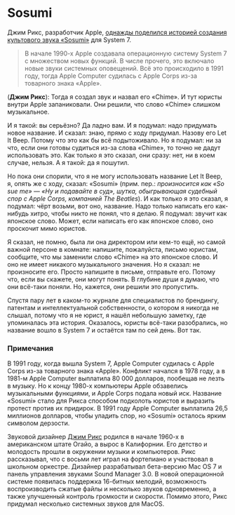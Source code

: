 # Sosumi

Джим Рикс, разработчик Apple, [однажды поделился историей создания культового звука «Sosumi»](https://youtu.be/HlUHWt1OQv4?si=nD9Mbq3jIRn6b2wh&t=626) для System 7. 

> В начале 1990-х Apple создавала операционную систему System 7 с множеством новых функций. В числе прочего, это включало новые звуки системных оповещений. Всё это происходило в 1991 году, тогда Apple Computer судилась с Apple Corps из-за товарного знака «Apple».

(**Джим Рикс**): Тогда я создал звук и назвал его «Chime». И тут юристы внутри Apple запаниковали. Они решили, что слово «Chime» слишком музыкальное.

И я такой: вы серьёзно? Да ладно вам. И я подумал: надо придумать новое название. И сказал: знаю, прямо с ходу придумал. Назову его Let It Beep. Потому что это как бы всё подытоживало. Но я подумал: ни за что, если они готовы судиться из-за слова «Chime», то точно не дадут использовать это. Как только я это сказал, они сразу: нет, ни в коем случае, нельзя. А я такой: да я пошутил.

Но пока они спорили, что я не могу использовать название Let It Beep, я, опять же с ходу, сказал: «Sosumi» (прим. пер.: _произносится как «So sue me» — «Ну и подавайте в суд», шутка, обыгрывающая судебный спор с Apple Corps, компанией The Beatles_). И как только я это сказал, я подумал: чёрт возьми, вот оно, название. Надо только написать его как-нибудь хитро, чтобы никто не понял, что я делаю. Я подумал: звучит как японское слово. Может, если написать его как японское слово, оно проскочит мимо юристов.

Я сказал, не помню, была ли она директором или кем-то ещё, но самой важной персоне в комнате: напишите, пожалуйста, письмо юристам, сообщите, что мы заменили слово «Chime» на это японское слово. И оно не имеет никакого музыкального значения. Но я сказал: не произносите его. Просто напишите в письме, отправьте его. Потому что, если вы скажете, они могут понять. В глубине души я думаю, что они всё-таки поняли. Но, кажется, они решили это пропустить.

Спустя пару лет в каком-то журнале для специалистов по брендингу, патентам и интеллектуальной собственности, о котором я никогда не слышал, потому что я не юрист, я нашёл небольшую заметку, где упоминалась эта история. Оказалось, юристы всё-таки разобрались, но название вошло в System 7 и остаётся там по сей день. Вот так.


### Примечания

В 1991 году, когда вышла System 7, Apple Computer судилась с Apple Corps из-за товарного знака «Apple». Конфликт начался в 1978 году, а в 1981-м Apple Computer выплатила 80 000 долларов, пообещав не лезть в музыку. Но к концу 1980-х компьютеры Apple обзавелись музыкальными функциями, и Apple Corps подала новый иск. Название «Sosumi» стало для Рикса способом подколоть юристов и выразить протест против их придирок. В 1991 году Apple Computer выплатила 26,5 миллионов долларов, чтобы уладить спор, но «Sosumi» осталось ярким символом дерзости.

Звуковой дизайнер [Джим Рикс](https://vc.ru/design/247736-skazal-devushke-chto-pridumal-zvuk-kamery-na-iphone-ona-lish-stranno-posmotrela-istoriya-saund-dizainera-dzhima-riksa) родился в начале 1960-х в американском штате Огайо, а вырос в Калифорнии. Его детство и молодость прошли в окружении музыки и компьютеров. Рикс рассказывал, что с восьми лет играл на фортепиано и участвовал в школьном оркестре. Дизайнер разрабатывал бета-версию Mac OS 7 и панель управления звуками Sound Manager 3.0. В новой операционной системе появилась поддержка 16-битных мелодий, возможность воспроизводить сжатые файлы и несколько звуков одновременно, а также улучшенный контроль громкости и скорости. Помимо этого, Рикс придумал несколько системных звуков для MacOS.
